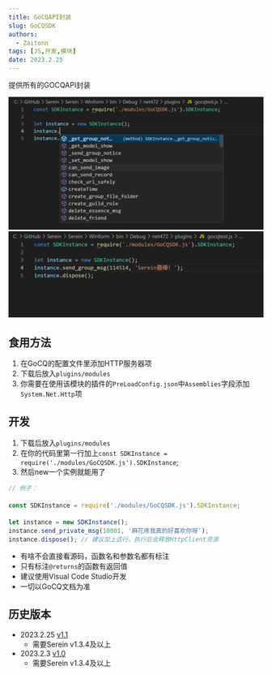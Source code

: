 ```yaml
---
title: GoCQAPI封装
slug: GoCQSDK
authors: 
  - Zaitonn
tags: [JS,开发,模块]
date: 2023.2.25
---
```


提供所有的GOCQAPI封装

![示例](GoCQSDK/1.png)  
![示例](GoCQSDK/2.png)

<!--truncate-->

## 食用方法

1. 在GoCQ的配置文件里添加HTTP服务器项
2. 下载后放入`plugins/modules`
3. 你需要在使用该模块的插件的`PreLoadConfig.json`中`Assemblies`字段添加`System.Net.Http`项

## 开发

1. 下载后放入`plugins/modules`
2. 在你的代码里第一行加上`const SDKInstance = require('./modules/GoCQSDK.js').SDKInstance`;
3. 然后new一个实例就能用了

```js
// 例子：

const SDKInstance = require('./modules/GoCQSDK.js').SDKInstance;

let instance = new SDKInstance();
instance.send_private_msg(10001, '麻花疼我真的好喜欢你呀');
instance.dispose(); // 建议加上这行，执行后会释放HttpClient资源
```

- 有啥不会直接看源码，函数名和参数名都有标注
- 只有标注`@returns`的函数有返回值
- 建议使用Visual Code Studio开发
- 一切以GoCQ文档为准

## 历史版本

- 2023.2.25 [v1.1](https://download.serein.cc/https://raw.githubusercontent.com/Zaitonn/Serein-Docs/publish/JS/Modules/GoCQSDK/v1.1/GoCQSDK.js)
  - 需要Serein v1.3.4及以上
- 2023.2.3 [v1.0](https://download.serein.cc/https://raw.githubusercontent.com/Zaitonn/Serein-Docs/publish/JS/Modules/GoCQSDK/v1.0/GoCQSDK.js)
  - 需要Serein v1.3.4及以上
